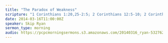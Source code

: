 ```yaml
---
title: "The Paradox of Weakness"
scripture: "1 Corinthians 1:20,25-2:5; 2 Corinthians 12:5-10; 2 Corinthians 13:3-4"
date: 2014-03-16T11:00:00Z
speaker: Skip Ryan
sermon_type: morning
audio: https://pcpcmorningsermons.s3.amazonaws.com/20140316_ryan-53276205a3b04.mp3 
---
```



